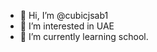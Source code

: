 - 👋 Hi, I’m @cubicjsab1
- 👀 I’m interested in UAE
- 🌱 I’m currently learning school.
<!---
cubicjsab1/cubicjsab1 is a ✨ special ✨ repository because its `README.md` (this file) appears on your GitHub profile.
You can click the Preview link to take a look at your changes.
--->
